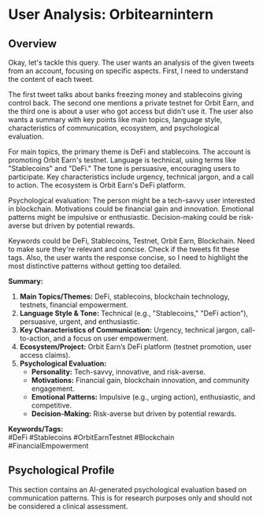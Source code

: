 # User Analysis: Orbitearnintern

## Overview

<think>
Okay, let's tackle this query. The user wants an analysis of the given tweets from an account, focusing on specific aspects. First, I need to understand the content of each tweet.

The first tweet talks about banks freezing money and stablecoins giving control back. The second one mentions a private testnet for Orbit Earn, and the third one is about a user who got access but didn't use it. The user also wants a summary with key points like main topics, language style, characteristics of communication, ecosystem, and psychological evaluation.

For main topics, the primary theme is DeFi and stablecoins. The account is promoting Orbit Earn's testnet. Language is technical, using terms like "Stablecoins" and "DeFi." The tone is persuasive, encouraging users to participate. Key characteristics include urgency, technical jargon, and a call to action. The ecosystem is Orbit Earn's DeFi platform.

Psychological evaluation: The person might be a tech-savvy user interested in blockchain. Motivations could be financial gain and innovation. Emotional patterns might be impulsive or enthusiastic. Decision-making could be risk-averse but driven by potential rewards.

Keywords could be DeFi, Stablecoins, Testnet, Orbit Earn, Blockchain. Need to make sure they're relevant and concise. Check if the tweets fit these tags. Also, the user wants the response concise, so I need to highlight the most distinctive patterns without getting too detailed.
</think>

**Summary:**  
1. **Main Topics/Themes:** DeFi, stablecoins, blockchain technology, testnets, financial empowerment.  
2. **Language Style & Tone:** Technical (e.g., "Stablecoins," "DeFi action"), persuasive, urgent, and enthusiastic.  
3. **Key Characteristics of Communication:** Urgency, technical jargon, call-to-action, and a focus on user empowerment.  
4. **Ecosystem/Project:** Orbit Earn’s DeFi platform (testnet promotion, user access claims).  
5. **Psychological Evaluation:**  
   - **Personality:** Tech-savvy, innovative, and risk-averse.  
   - **Motivations:** Financial gain, blockchain innovation, and community engagement.  
   - **Emotional Patterns:** Impulsive (e.g., urging action), enthusiastic, and competitive.  
   - **Decision-Making:** Risk-averse but driven by potential rewards.  

**Keywords/Tags:**  
#DeFi #Stablecoins #OrbitEarnTestnet #Blockchain #FinancialEmpowerment

## Psychological Profile

This section contains an AI-generated psychological evaluation based on communication patterns. This is for research purposes only and should not be considered a clinical assessment.